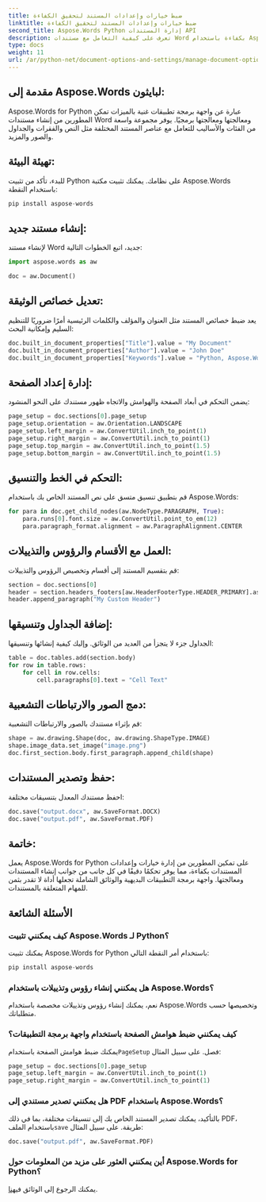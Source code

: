 ```yaml
---
title: ضبط خيارات وإعدادات المستند لتحقيق الكفاءة
linktitle: ضبط خيارات وإعدادات المستند لتحقيق الكفاءة
second_title: Aspose.Words Python إدارة المستندات API
description: تعرف على كيفية التعامل مع مستندات Word بكفاءة باستخدام Aspose.Words for Python. دليل خطوة بخطوة مع كود المصدر.
type: docs
weight: 11
url: /ar/python-net/document-options-and-settings/manage-document-options-settings/
---
```


## مقدمة إلى Aspose.Words لبايثون:

Aspose.Words for Python عبارة عن واجهة برمجة تطبيقات غنية بالميزات تمكن المطورين من إنشاء مستندات Word ومعالجتها ومعالجتها برمجيًا. يوفر مجموعة واسعة من الفئات والأساليب للتعامل مع عناصر المستند المختلفة مثل النص والفقرات والجداول والصور والمزيد.

## تهيئة البيئة:

للبدء، تأكد من تثبيت Python على نظامك. يمكنك تثبيت مكتبة Aspose.Words باستخدام النقطة:

```python
pip install aspose-words
```

## إنشاء مستند جديد:

لإنشاء مستند Word جديد، اتبع الخطوات التالية:

```python
import aspose.words as aw

doc = aw.Document()
```

## تعديل خصائص الوثيقة:

يعد ضبط خصائص المستند مثل العنوان والمؤلف والكلمات الرئيسية أمرًا ضروريًا للتنظيم السليم وإمكانية البحث:

```python
doc.built_in_document_properties["Title"].value = "My Document"
doc.built_in_document_properties["Author"].value = "John Doe"
doc.built_in_document_properties["Keywords"].value = "Python, Aspose.Words, Document"
```

## إدارة إعداد الصفحة:

يضمن التحكم في أبعاد الصفحة والهوامش والاتجاه ظهور مستندك على النحو المنشود:

```python
page_setup = doc.sections[0].page_setup
page_setup.orientation = aw.Orientation.LANDSCAPE
page_setup.left_margin = aw.ConvertUtil.inch_to_point(1)
page_setup.right_margin = aw.ConvertUtil.inch_to_point(1)
page_setup.top_margin = aw.ConvertUtil.inch_to_point(1.5)
page_setup.bottom_margin = aw.ConvertUtil.inch_to_point(1.5)
```

## التحكم في الخط والتنسيق:

قم بتطبيق تنسيق متسق على نص المستند الخاص بك باستخدام Aspose.Words:

```python
for para in doc.get_child_nodes(aw.NodeType.PARAGRAPH, True):
    para.runs[0].font.size = aw.ConvertUtil.point_to_em(12)
    para.paragraph_format.alignment = aw.ParagraphAlignment.CENTER
```

## العمل مع الأقسام والرؤوس والتذييلات:

قم بتقسيم المستند إلى أقسام وتخصيص الرؤوس والتذييلات:

```python
section = doc.sections[0]
header = section.headers_footers[aw.HeaderFooterType.HEADER_PRIMARY].as_header_footer()
header.append_paragraph("My Custom Header")
```

## إضافة الجداول وتنسيقها:

الجداول جزء لا يتجزأ من العديد من الوثائق. وإليك كيفية إنشائها وتنسيقها:

```python
table = doc.tables.add(section.body)
for row in table.rows:
    for cell in row.cells:
        cell.paragraphs[0].text = "Cell Text"
```

## دمج الصور والارتباطات التشعبية:

قم بإثراء مستندك بالصور والارتباطات التشعبية:

```python
shape = aw.drawing.Shape(doc, aw.drawing.ShapeType.IMAGE)
shape.image_data.set_image("image.png")
doc.first_section.body.first_paragraph.append_child(shape)
```

## حفظ وتصدير المستندات:

احفظ مستندك المعدل بتنسيقات مختلفة:

```python
doc.save("output.docx", aw.SaveFormat.DOCX)
doc.save("output.pdf", aw.SaveFormat.PDF)
```

## خاتمة:

يعمل Aspose.Words for Python على تمكين المطورين من إدارة خيارات وإعدادات المستندات بكفاءة، مما يوفر تحكمًا دقيقًا في كل جانب من جوانب إنشاء المستندات ومعالجتها. واجهة برمجة التطبيقات البديهية والوثائق الشاملة تجعلها أداة لا تقدر بثمن للمهام المتعلقة بالمستندات.

## الأسئلة الشائعة

### كيف يمكنني تثبيت Aspose.Words لـ Python؟

يمكنك تثبيت Aspose.Words for Python باستخدام أمر النقطة التالي:

```python
pip install aspose-words
```

### هل يمكنني إنشاء رؤوس وتذييلات باستخدام Aspose.Words؟

نعم، يمكنك إنشاء رؤوس وتذييلات مخصصة باستخدام Aspose.Words وتخصيصها حسب متطلباتك.

### كيف يمكنني ضبط هوامش الصفحة باستخدام واجهة برمجة التطبيقات؟

 يمكنك ضبط هوامش الصفحة باستخدام`PageSetup` فصل. على سبيل المثال:

```python
page_setup = doc.sections[0].page_setup
page_setup.left_margin = aw.ConvertUtil.inch_to_point(1)
page_setup.right_margin = aw.ConvertUtil.inch_to_point(1)
```

### هل يمكنني تصدير مستندي إلى PDF باستخدام Aspose.Words؟

 بالتأكيد، يمكنك تصدير المستند الخاص بك إلى تنسيقات مختلفة، بما في ذلك PDF، باستخدام الملف`save` طريقة. على سبيل المثال:

```python
doc.save("output.pdf", aw.SaveFormat.PDF)
```

### أين يمكنني العثور على مزيد من المعلومات حول Aspose.Words for Python؟

 يمكنك الرجوع إلى الوثائق في[هنا](https://reference.aspose.com/words/python-net/).